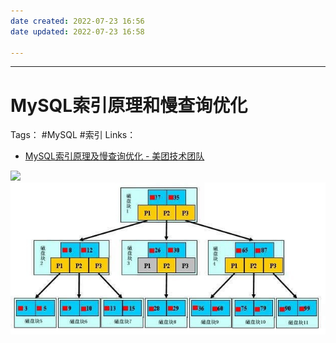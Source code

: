 ```yaml
---
date created: 2022-07-23 16:56
date updated: 2022-07-23 16:58

---
```

---

# MySQL索引原理和慢查询优化

Tags： #MySQL #索引
Links：
- [MySQL索引原理及慢查询优化 - 美团技术团队](https://tech.meituan.com/2014/06/30/mysql-index.html)


![](https://gitee.com/Maiiiiiid/picture_bed/raw/master/aigei/202207250943341.png)
![](https://raw.githubusercontent.com/ParadiseWitch/Images/master/img/202207250958668.png)

